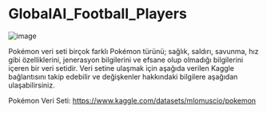 # GlobalAI_Football_Players
![image]([https://github.com/mybozkir/Pokemon_Classification/assets/98096192/3985a3c2-f04b-4a14-b4eb-ffc829fd43e2](https://assets.goal.com/images/v3/blt2aaca933046f8b00/Cristiano%20Ronaldo%20Portugal%202024%20(4).jpg?auto=webp&format=pjpg&width=1200&quality=60))

Pokémon veri seti birçok farklı Pokémon türünü; sağlık, saldırı, savunma, hız gibi özelliklerini, jenerasyon bilgilerini ve efsane olup olmadığı bilgilerini içeren bir veri setidir. Veri setine ulaşmak için aşağıda verilen Kaggle bağlantısını takip edebilir ve değişkenler hakkındaki bilgilere aşağıdan ulaşabilirsiniz.

Pokémon Veri Seti: https://www.kaggle.com/datasets/mlomuscio/pokemon
